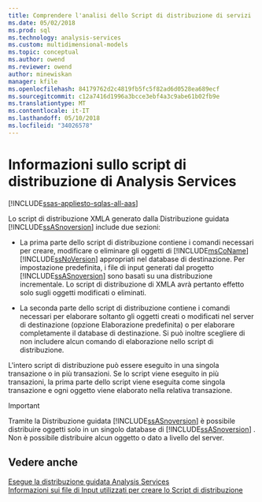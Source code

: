 ```yaml
---
title: Comprendere l'analisi dello Script di distribuzione di servizi | Documenti Microsoft
ms.date: 05/02/2018
ms.prod: sql
ms.technology: analysis-services
ms.custom: multidimensional-models
ms.topic: conceptual
ms.author: owend
ms.reviewer: owend
author: minewiskan
manager: kfile
ms.openlocfilehash: 84179762d2c4819fb5fc5f82ad6d0528ea689ecf
ms.sourcegitcommit: c12a7416d1996a3bcce3ebf4a3c9abe61b02fb9e
ms.translationtype: MT
ms.contentlocale: it-IT
ms.lasthandoff: 05/10/2018
ms.locfileid: "34026578"
---
```

# <a name="understanding-the-analysis-services-deployment-script"></a>Informazioni sullo script di distribuzione di Analysis Services
[!INCLUDE[ssas-appliesto-sqlas-all-aas](../../includes/ssas-appliesto-sqlas-all-aas.md)]

  Lo script di distribuzione XMLA generato dalla Distribuzione guidata [!INCLUDE[ssASnoversion](../../includes/ssasnoversion-md.md)] include due sezioni:  
  
-   La prima parte dello script di distribuzione contiene i comandi necessari per creare, modificare o eliminare gli oggetti di [!INCLUDE[msCoName](../../includes/msconame-md.md)] [!INCLUDE[ssNoVersion](../../includes/ssnoversion-md.md)] appropriati nel database di destinazione. Per impostazione predefinita, i file di input generati dal progetto [!INCLUDE[ssASnoversion](../../includes/ssasnoversion-md.md)] sono basati su una distribuzione incrementale. Lo script di distribuzione di XMLA avrà pertanto effetto solo sugli oggetti modificati o eliminati.  
  
-   La seconda parte dello script di distribuzione contiene i comandi necessari per elaborare soltanto gli oggetti creati o modificati nel server di destinazione (opzione Elaborazione predefinita) o per elaborare completamente il database di destinazione. Si può inoltre scegliere di non includere alcun comando di elaborazione nello script di distribuzione.  
  
 L'intero script di distribuzione può essere eseguito in una singola transazione o in più transazioni. Se lo script viene eseguito in più transazioni, la prima parte dello script viene eseguita come singola transazione e ogni oggetto viene elaborato nella relativa transazione.  
  
> [!IMPORTANT]  
>  Tramite la Distribuzione guidata [!INCLUDE[ssASnoversion](../../includes/ssasnoversion-md.md)] è possibile distribuire oggetti solo in un singolo database di [!INCLUDE[ssASnoversion](../../includes/ssasnoversion-md.md)] . Non è possibile distribuire alcun oggetto o dato a livello del server.  
  
## <a name="see-also"></a>Vedere anche  
 [Esegue la distribuzione guidata Analysis Services](../../analysis-services/multidimensional-models/running-the-analysis-services-deployment-wizard.md)   
 [Informazioni sui file di Input utilizzati per creare lo Script di distribuzione](../../analysis-services/multidimensional-models/deployment-script-files-input-used-to-create-deployment-script.md)  
  
  
